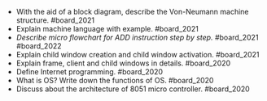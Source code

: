 - With the aid of a block diagram, describe the Von-Neumann machine structure. #board_2021 
- Explain machine language with example. #board_2021 
- *Describe micro flowchart for ADD instruction step by step.* #board_2021 #board_2022 
- Explain child window creation and child window activation. #board_2021 
- Explain frame, client and child windows in details. #board_2020 
- Define Internet programming. #board_2020 
- What is OS? Write down the functions of OS. #board_2020 
- Discuss about the architecture of 8051 micro controller. #board_2020 